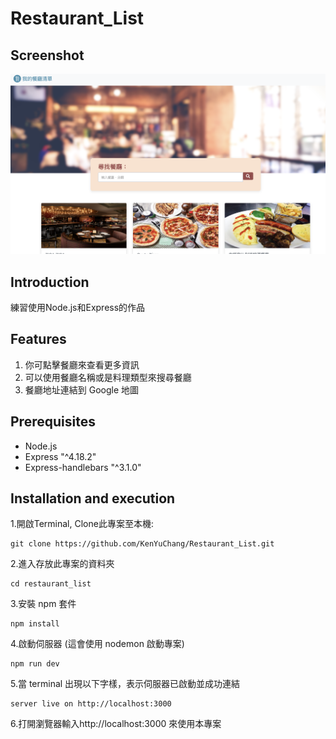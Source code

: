 # Restaurant_List


## Screenshot
![screenshot](https://github.com/KenYuChang/Restaurant_List/blob/main/public/image/%E6%88%AA%E5%9C%96%202023-03-17%20%E4%B8%8B%E5%8D%886.18.35.png)


## Introduction
練習使用Node.js和Express的作品

## Features

1. 你可點擊餐廳來查看更多資訊
2. 可以使用餐廳名稱或是料理類型來搜尋餐廳
3. 餐廳地址連結到 Google 地圖

## Prerequisites

* Node.js
* Express "^4.18.2"
* Express-handlebars "^3.1.0"

## Installation and execution

1.開啟Terminal, Clone此專案至本機:
```
git clone https://github.com/KenYuChang/Restaurant_List.git
```

2.進入存放此專案的資料夾
```
cd restaurant_list
```

3.安裝 npm 套件
```
npm install
```

4.啟動伺服器 (這會使用 nodemon 啟動專案)
```
npm run dev 
```

5.當 terminal 出現以下字樣，表示伺服器已啟動並成功連結
```
server live on http://localhost:3000
```

6.打開瀏覽器輸入http://localhost:3000 來使用本專案
